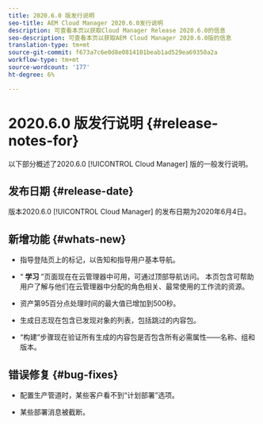 ```yaml
---
title: 2020.6.0 版发行说明
seo-title: AEM Cloud Manager 2020.6.0发行说明
description: 可查看本页以获取Cloud Manager Release 2020.6.0的信息
seo-description: 可查看本页以获取AEM Cloud Manager 2020.6.0版的信息
translation-type: tm+mt
source-git-commit: f673a7c6e0d8e0814101beab1ad529ea69350a2a
workflow-type: tm+mt
source-wordcount: '177'
ht-degree: 6%

---
```


# 2020.6.0 版发行说明 {#release-notes-for}

以下部分概述了2020.6.0 [!UICONTROL Cloud Manager] 版的一般发行说明。

## 发布日期 {#release-date}

版本2020.6.0 [!UICONTROL Cloud Manager] 的发布日期为2020年6月4日。

## 新增功能 {#whats-new}

* 指导登陆页上的标记，以告知和指导用户基本导航。

* “ **学习** ”页面现在在云管理器中可用，可通过顶部导航访问。 本页包含可帮助用户了解与他们在云管理器中分配的角色相关、最常使用的工作流的资源。

* 资产第95百分点处理时间的最大值已增加到500秒。

* 生成日志现在包含已发现对象的列表，包括跳过的内容包。

* “构建”步骤现在验证所有生成的内容包是否包含所有必需属性——名称、组和版本。

## 错误修复 {#bug-fixes}

* 配置生产管道时，某些客户看不到“计划部署”选项。

* 某些部署消息被截断。
